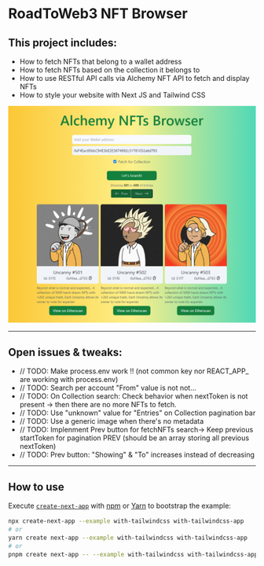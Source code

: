 # RoadToWeb3 NFT Browser

## This project includes:

* How to fetch NFTs that belong to a wallet address
* How to fetch NFTs based on the collection it belongs to
* How to use RESTful API calls via Alchemy NFT API to fetch and display NFTs
* How to style your website with Next JS and Tailwind CSS

![Screenshot](screenshot.png)

---

## Open issues & tweaks:

* // TODO: Make process.env work !! (not common key nor REACT_APP_ are working with process.env)
* // TODO: Search per account "From" value is not not...
* // TODO: On Collection search: Check behavior when nextToken is not present -> then there are no more NFTs to fetch.
* // TODO: Use "unknown" value for "Entries" on Collection pagination bar
* // TODO: Use a generic image when there's no metadata
* // TODO: Implenment Prev button for fetchNFTs search-> Keep previous startToken for pagination PREV (should be an array storing all previous nextToken)
* // TODO: Prev button: "Showing" & "To" increases instead of decreasing

---

## How to use

Execute [`create-next-app`](https://github.com/vercel/next.js/tree/canary/packages/create-next-app) with [npm](https://docs.npmjs.com/cli/init) or [Yarn](https://yarnpkg.com/lang/en/docs/cli/create/) to bootstrap the example:

```bash
npx create-next-app --example with-tailwindcss with-tailwindcss-app
# or
yarn create next-app --example with-tailwindcss with-tailwindcss-app
# or
pnpm create next-app -- --example with-tailwindcss with-tailwindcss-app
```
